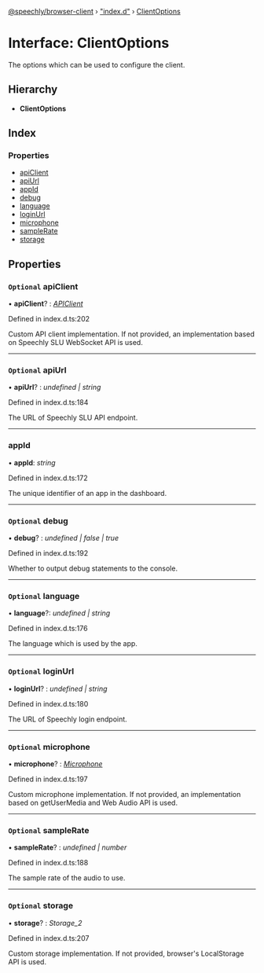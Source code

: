 [@speechly/browser-client](../README.md) › ["index.d"](../modules/_index_d_.md) › [ClientOptions](_index_d_.clientoptions.md)

# Interface: ClientOptions

The options which can be used to configure the client.

## Hierarchy

* **ClientOptions**

## Index

### Properties

* [apiClient](_index_d_.clientoptions.md#optional-apiclient)
* [apiUrl](_index_d_.clientoptions.md#optional-apiurl)
* [appId](_index_d_.clientoptions.md#appid)
* [debug](_index_d_.clientoptions.md#optional-debug)
* [language](_index_d_.clientoptions.md#language)
* [loginUrl](_index_d_.clientoptions.md#optional-loginurl)
* [microphone](_index_d_.clientoptions.md#optional-microphone)
* [sampleRate](_index_d_.clientoptions.md#optional-samplerate)
* [storage](_index_d_.clientoptions.md#optional-storage)

## Properties

### `Optional` apiClient

• **apiClient**? : *[APIClient](_index_d_.apiclient.md)*

Defined in index.d.ts:202

Custom API client implementation.
If not provided, an implementation based on Speechly SLU WebSocket API is used.

___

### `Optional` apiUrl

• **apiUrl**? : *undefined | string*

Defined in index.d.ts:184

The URL of Speechly SLU API endpoint.

___

###  appId

• **appId**: *string*

Defined in index.d.ts:172

The unique identifier of an app in the dashboard.

___

### `Optional` debug

• **debug**? : *undefined | false | true*

Defined in index.d.ts:192

Whether to output debug statements to the console.

___

###  `Optional` language

• **language**?: *undefined | string*

Defined in index.d.ts:176

The language which is used by the app.

___

### `Optional` loginUrl

• **loginUrl**? : *undefined | string*

Defined in index.d.ts:180

The URL of Speechly login endpoint.

___

### `Optional` microphone

• **microphone**? : *[Microphone](_index_d_.microphone.md)*

Defined in index.d.ts:197

Custom microphone implementation.
If not provided, an implementation based on getUserMedia and Web Audio API is used.

___

### `Optional` sampleRate

• **sampleRate**? : *undefined | number*

Defined in index.d.ts:188

The sample rate of the audio to use.

___

### `Optional` storage

• **storage**? : *Storage_2*

Defined in index.d.ts:207

Custom storage implementation.
If not provided, browser's LocalStorage API is used.
